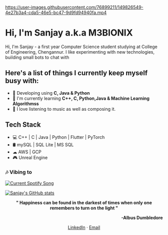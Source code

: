 https://user-images.githubusercontent.com/76899211/149826549-4e27b3a4-cda5-46e5-bc47-9d9fd94940fa.mp4


# Hi, I'm Sanjay a.k.a M3BIONIX

Hi, I'm Sanjay - a first year Computer Science student studying at College of Engineering, Chengannur. I like experimenting with new technologies, building small bots to chat with 

## Here's a list of things I currently keep myself busy with:

* 🌱 Developing using **C, Java & Python**
* 💼 I'm currently learning **C++, C, Python,Java & Machine Learning Algorithmss**
* 🎵 I love listening to music as well as composing it.

## Tech Stack

* 💻 C++ | C | Java | Python | Flutter | PyTorch 
* 🛢️ mySQL | SQL Lite | MS SQL
* ☁ AWS | GCP
* 🎮 Unreal Engine

<h3>🎶 Vibing to</h3>
<a href="https://open.spotify.com/user/cmlmip62j0ll3blad4ub0g937">
<img src="https://novatorem-phi-livid.vercel.app/api/spotify-playing" alt="Current Spotify Song">




[![Sanjay's GitHub stats](https://github-readme-stats.vercel.app/api?username=M3BIONIX)](https://github.com/m3bionix)

<p align=center>
<b> " Happiness can be found in the darkest of times when only one remembers to turn on the light "</b> <br>
 </p>
<p align=right>
<b>                                                                              -Albus Dumbledore</b><br>
 </p>
 <p align=center>
 <a href="https://www.linkedin.com/in/sanjay-mathew34">LinkedIn</a> · <a href="mailto:sanjay.mathewofficial2020@gmail.com">Email</a> 
</p>


